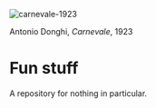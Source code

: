 ![carnevale-1923](https://github.com/andykeefe/harmless-fun/assets/154836099/66381314-70be-4167-9bc2-e0cc6263d4ad)

Antonio Donghi, _Carnevale_, 1923


# Fun stuff


A repository for nothing in particular. 
